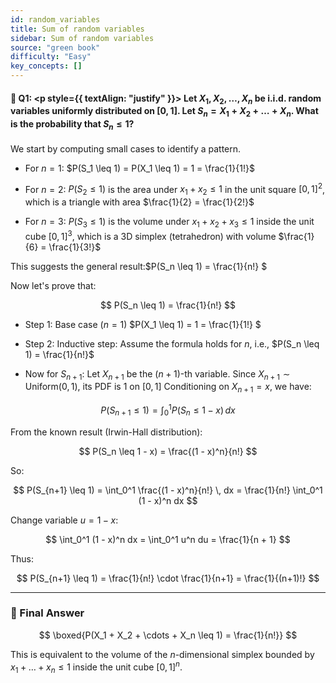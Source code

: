 ```yaml
---
id: random_variables 
title: Sum of random variables
sidebar: Sum of random variables
source: "green book"
difficulty: "Easy"
key_concepts: []
---
```


#### 📖 Q1: <p style={{ textAlign: "justify" }}>  Let $X_1, X_2, \dots, X_n$ be i.i.d. random variables uniformly distributed on $[0, 1]$. Let $S_n = X_1 + X_2 + \dots + X_n$. What is the probability that $S_n \leq 1$? </p> 

We start by computing small cases to identify a pattern.

- For $n = 1$:   $P(S_1 \leq 1) = P(X_1 \leq 1) = 1 = \frac{1}{1!}$

- For $n = 2$:  $P(S_2 \leq 1)$ is the area under $x_1 + x_2 \leq 1$ in the unit square $[0,1]^2$, which is a triangle with area $\frac{1}{2} = \frac{1}{2!}$

- For $n = 3$:  $P(S_3 \leq 1)$ is the volume under $x_1 + x_2 + x_3 \leq 1$ inside the unit cube $[0,1]^3$, which is a 3D simplex (tetrahedron) with volume $\frac{1}{6} = \frac{1}{3!}$

This suggests the general result:$P(S_n \leq 1) = \frac{1}{n!} $

Now let's prove that:

$$
P(S_n \leq 1) = \frac{1}{n!}
$$

- Step 1: Base case ($n = 1$) $P(X_1 \leq 1) = 1 = \frac{1}{1!} $

- Step 2: Inductive step: Assume the formula holds for $n$, i.e., $P(S_n \leq 1) = \frac{1}{n!}$
- Now for $S_{n+1}$: Let $X_{n+1}$ be the $(n+1)$-th variable. Since $X_{n+1} \sim \text{Uniform}(0,1)$, its PDF is 1 on $[0,1]$ Conditioning on $X_{n+1} = x$, we have:

$$
P(S_{n+1} \leq 1) = \int_0^1 P(S_n \leq 1 - x) \, dx
$$

From the known result (Irwin-Hall distribution):

$$
P(S_n \leq 1 - x) = \frac{(1 - x)^n}{n!}
$$

So:

$$
P(S_{n+1} \leq 1) = \int_0^1 \frac{(1 - x)^n}{n!} \, dx = \frac{1}{n!} \int_0^1 (1 - x)^n dx
$$

Change variable $u = 1 - x$:

$$
\int_0^1 (1 - x)^n dx = \int_0^1 u^n du = \frac{1}{n + 1}
$$

Thus:

$$
P(S_{n+1} \leq 1) = \frac{1}{n!} \cdot \frac{1}{n+1} = \frac{1}{(n+1)!}
$$


---

### 📌 Final Answer

$$
\boxed{P(X_1 + X_2 + \cdots + X_n \leq 1) = \frac{1}{n!}}
$$

This is equivalent to the volume of the $n$-dimensional simplex bounded by $x_1 + \dots + x_n \leq 1$ inside the unit cube $[0,1]^n$.